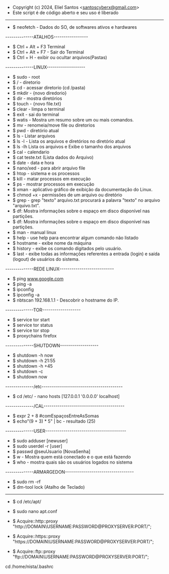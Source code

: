 - Copyright (c) 2024, Eliel Santos <<santoscyberx@gmail.com>>                                                         
- Este script é de código aberto e seu uso é liberado       

--------------------------------------
- $ neofetch - Dados do SO, de softwares ativos e hardwares
  
--------------ATALHOS----------------- 
- $ Ctrl + Alt + F3  Terminal
- $ Ctrl + Alt + F7 - Sair do Terminal
- $ Ctrl + H - exibir ou ocultar arquivos(Pastas)
  
--------------LINUX------------------- 
- $ sudo - root
- $ / - diretorio
- $ cd - acessar diretorio (cd /pasta)
- $ mkdir - {novo diredorio}
- $ dir - mostra diretórios
- $ touch - {novo file.txt}
- $ clear - limpa o terminal
- $ exit - sai do terminal
- $ watis - Mostra um resumo sobre um ou mais comandos.
- $ mv - renomeia/move file ou diretorios
- $ pwd - diretório atual
- $ ls - Listar arquivos
- $ ls -l - Lista os arquivos e diretórios no diretório atual
- $ ls -lh Lista os arquivos e Exibe o tamanho dos arquivos
- $ cal - calendario
- $ cat teste.txt (Lista dados do Arquivo)
- $ date - data e hora
- $ nano/xed - para abrir arquivo file
- $ htop - sistema e os processos
- $ kill - matar processos em execução
- $ ps - mostrar processos em execução
- $ xman - aplicativo gráfico de exibição da documentação do Linux.
- $ chmod +x - permissões de um arquivo ou diretório  
- $ grep - grep "texto" arquivo.txt procurará a palavra "texto" no arquivo "arquivo.txt".
- $ df: Mostra informações sobre o espaço em disco disponível nas partições.
- $ df: Mostra informações sobre o espaço em disco disponível nas partições.
- $ man - manual linux
- $ help - use help para encontrar algum comando não listado
- $ hostname - exibe nome da máquina
- $ history - exibe os comando digitados pelo usuário.
- $ last - exibe todas as informações referentes a entrada (login) e saída (logout) de usuários do sistema.
  
 --------------REDE LINUX--------------------------- 
- $ ping www.google.com
- $ ping -a
- $ ipconfig
- $ ipconfig -a
- $ nbtscan 192.168.1.1 - Descobrir o hostname do IP.
  
--------------TOR-------------------
- $ service tor start
- $ service tor status
- $ service tor stop
- $ proxychains firefox
  
--------------SHUTDOWN------------------- 
- $ shutdown -h now
- $ shutdown -h 21:55
- $ shutdown -h +45
- $ shutdown -c
- $ shutdown now

--------------/etc----------------------------------------
- $ cd /etc/ - nano hosts [127.0.0.1 '0.0.0.0' localhost]
  
--------------/CAL---------------------------------------- 
- $ expr 2 + 8 #comEspaçosEntreAsSomas
- $ echo"(9 + 3) * 5" | bc - resultado (25)
  
--------------USER---------------------------------------- 
- $ sudo adduser [newuser]
- $ sudo userdel -r [user]
- $ passwd @seuUsuario [NovaSenha]
- $ w - Mostra quem está conectado e o que está fazendo
- $ who - mostra quais são os usuários logados no sistema
  
--------------ARMARGEDON---------------------------------- 
- $ sudo rm -rf
- $ dm-tool lock (Atalho de Teclado)

----------------------------------------------------------
- $ cd /etc/apt/
- $ sudo nano apt.conf

- $ Acquire::http::proxy "http://DOMAIN\USERNAME:PASSWORD@PROXYSERVER:PORT/";
- $ Acquire::https::proxy "https://DOMAIN\USERNAME:PASSWORD@PROXYSERVER:PORT/";
- $ Acquire::ftp::proxy "ftp://DOMAIN\USERNAME:PASSWORD@PROXYSERVER:PORT/";

 cd /home/nista/.bashrc
